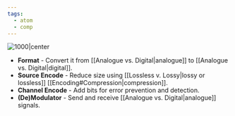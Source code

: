 ```yaml
---
tags:
  - atom
  - comp
---
```

![1000|center](structure-of-communication.excalidraw)
- **Format** - Convert it from [[Analogue vs. Digital|analogue]] to [[Analogue vs. Digital|digital]].
- **Source Encode** - Reduce size using [[Lossless v. Lossy|lossy or lossless]] [[Encoding#Compression|compression]].
- **Channel Encode** -  Add bits for error prevention and detection.
- **(De)Modulator** - Send and receive [[Analogue vs. Digital|analogue]] signals.
